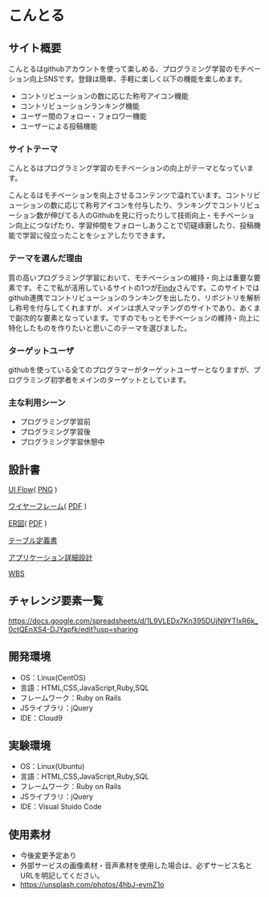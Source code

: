 # こんとる

## サイト概要
こんとるはgithubアカウントを使って楽しめる、プログラミング学習のモチベーション向上SNSです。登録は簡単、手軽に楽しく以下の機能を楽しめます。

- コントリビューションの数に応じた称号アイコン機能
- コントリビューションランキング機能
- ユーザー間のフォロー・フォロワー機能
- ユーザーによる投稿機能

### サイトテーマ
こんとるはプログラミング学習のモチベーションの向上がテーマとなっています。

こんとるはモチベーションを向上させるコンテンツで溢れています。コントリビューションの数に応じて称号アイコンを付与したり、ランキングでコントリビューション数が伸びてる人のGithubを見に行ったりして技術向上・モチベーション向上につなげたり、学習仲間をフォローしあうことで切磋琢磨したり、投稿機能で学習に役立ったことをシェアしたりできます。

### テーマを選んだ理由
質の高いプログラミング学習において、モチベーションの維持・向上は重要な要素です。そこで私が活用しているサイトの1つが[Findy](https://findy-code.io/)さんです。このサイトではgithub連携でコントリビューションのランキングを出したり、リポジトリを解析し称号を付与してくれますが、メインは求人マッチングのサイトであり、あくまで副次的な要素となっています。ですのでもっとモチベーションの維持・向上に特化したものを作りたいと思いこのテーマを選びました。

### ターゲットユーザ
githubを使っている全てのプログラマーがターゲットユーザーとなりますが、プログラミング初学者をメインのターゲットとしています。

### 主な利用シーン
- プログラミング学習前
- プログラミング学習後
- プログラミング学習休憩中

## 設計書
[UI Flow](https://drive.google.com/file/d/15LPyXF4mxrPVR0f-1bckvxB_m__6cxkt/view?usp=sharing)(
[PNG](https://drive.google.com/file/d/1CBi2DOZJS5EHehty2TRDKabN8xHfaNfP/view?usp=sharing) )

[ワイヤーフレーム](https://drive.google.com/file/d/1WpKv4Wc2ZFEeWciMzYEpyo0ClegDViOj/view?usp=sharing)(
[PDF](https://drive.google.com/file/d/1ZI9I4vdbd8p-SW5fA9C_KMG2RcR8Pf4z/view?usp=sharing) )

[ER図](https://drive.google.com/file/d/17ttgQQM-OlCq4CnvlXPSIiORlN0REOTG/view?usp=sharing)(
[PDF](https://drive.google.com/file/d/1CETjBLyEWDTX1kRyO-j68pI8w-R3NEV8/view?usp=sharing) )

[テーブル定義書](https://drive.google.com/file/d/15AuQKaz0aoF_eX07CcXCLhOmYSmEpM1x/view?usp=sharing)

[アプリケーション詳細設計](https://drive.google.com/file/d/1su5fwNQsVmKnboMcc1U6SkYwetNoEraD/view?usp=sharing)

[WBS](https://docs.google.com/spreadsheets/d/1ZpONUmYHL5hzEsi-cxXr5efgdTL8TiOaQn3oZR2_ns4/edit?usp=sharing)
## チャレンジ要素一覧
<https://docs.google.com/spreadsheets/d/1L9VLEDx7Kn395DUjN9YTIxR6k_0ctQEnXS4-DJYapfk/edit?usp=sharing>

## 開発環境
- OS：Linux(CentOS)
- 言語：HTML,CSS,JavaScript,Ruby,SQL
- フレームワーク：Ruby on Rails
- JSライブラリ：jQuery
- IDE：Cloud9

## 実験環境
- OS：Linux(Ubuntu)
- 言語：HTML,CSS,JavaScript,Ruby,SQL
- フレームワーク：Ruby on Rails
- JSライブラリ：jQuery
- IDE：Visual Stuido Code

## 使用素材
- 今後変更予定あり
- 外部サービスの画像素材・音声素材を使用した場合は、必ずサービス名とURLを明記してください。
- https://unsplash.com/photos/4hbJ-eymZ1o